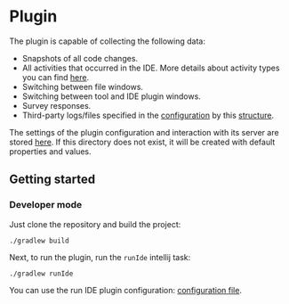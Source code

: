 # Plugin

The plugin is capable of collecting the following data:
- Snapshots of all code changes.
- All activities that occurred in the IDE. More details about activity types you can find [here](src/main/kotlin/org/jetbrains/research/tasktracker/tracking/activity/ActivityEvent.kt).
- Switching between file windows.
- Switching between tool and IDE plugin windows.
- Survey responses.
- Third-party logs/files specified in the [configuration](src/main/kotlin/org/jetbrains/research/tasktracker/config/content/PluginInfoConfig.kt) by this [structure](src/main/kotlin/org/jetbrains/research/tasktracker/config/content/Log.kt).


The settings of the plugin configuration and interaction with its server are stored [here](src/main/resources/properties/actual). If this directory does not exist, it will be created with default properties and values.


## Getting started


### Developer mode

Just clone the repository and build the project:

```text
./gradlew build
```

Next, to run the plugin, run the `runIde` intellij task:

```text
./gradlew runIde
```

You can use the run IDE plugin configuration: [configuration file](../.run/Run%20IDE%20with%20Plugin.run.xml).
